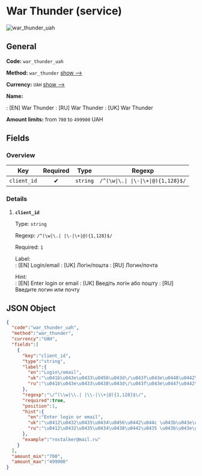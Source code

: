 
# War Thunder (service) 
![war_thunder_uah](https://static.openfintech.io/payout_methods/war_thunder_uah/logo.svg?w=400&c=v0.59.26#w24)  

## General 
 
**Code:** `war_thunder_uah` 
 
**Method:** `war_thunder` [show -->](/payout-methods/war_thunder/) 
 
**Currency:** `UAH` [show -->](/currencies/UAH/) 
 
**Name:** 
 
:	[EN] War Thunder 
:	[RU] War Thunder 
:	[UK] War Thunder 
 
**Amount limits:** from `700` to `499900` UAH 

## Fields 

### Overview 

|Key|Required|Type|Regexp| 
|:---:|:---:|:---:|:---:| 
|`client_id`|✔|`string`|`/^(\w\|\.\| \|\-\|\+\|@){1,128}$/`| 
 

### Details 
 
1. **`client_id`** 
 
	Type: `string` 
 
	Regexp: `/^(\w|\.| |\-|\+|@){1,128}$/` 
 
	Required: `1` 
 
	Label:  
	: [EN] Login/email 
	: [UK] Логін/пошта 
	: [RU] Логин/почта 
 
	Hint:  
	: [EN] Enter login or email 
	: [UK] Введіть логін або пошту 
	: [RU] Введите логин или почту 
 

## JSON Object 

```json
{
  "code":"war_thunder_uah",
  "method":"war_thunder",
  "currency":"UAH",
  "fields":[
    {
      "key":"client_id",
      "type":"string",
      "label":{
        "en":"Login\/email",
        "uk":"\u041b\u043e\u0433\u0456\u043d\/\u043f\u043e\u0448\u0442\u0430",
        "ru":"\u041b\u043e\u0433\u0438\u043d\/\u043f\u043e\u0447\u0442\u0430"
      },
      "regexp":"\/^(\\w|\\.| |\\-|\\+|@){1,128}$\/",
      "required":true,
      "position":1,
      "hint":{
        "en":"Enter login or email",
        "uk":"\u0412\u0432\u0435\u0434\u0456\u0442\u044c \u043b\u043e\u0433\u0456\u043d \u0430\u0431\u043e \u043f\u043e\u0448\u0442\u0443",
        "ru":"\u0412\u0432\u0435\u0434\u0438\u0442\u0435 \u043b\u043e\u0433\u0438\u043d \u0438\u043b\u0438 \u043f\u043e\u0447\u0442\u0443"
      },
      "example":"rostalker@mail.ru"
    }
  ],
  "amount_min":"700",
  "amount_max":"499900"
}
```  
